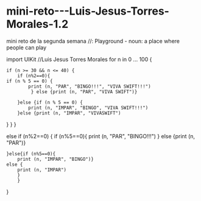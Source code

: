# mini-reto---Luis-Jesus-Torres-Morales-1.2
mini reto de la segunda semana
//: Playground - noun: a place where people can play

import UIKit
//Luis Jesus Torres Morales
for n in 0 ... 100 {
    
    if (n >= 30 && n <= 40) {
        if (n%2==0){
    if (n % 5 == 0) {
            print (n, "PAR", "BINGO!!!", "VIVA SWIFT!!!")
             } else {print (n, "PAR", "VIVA SWIFT")}

        }else {if (n % 5 == 0) {
            print (n, "IMPAR", "BINGO", "VIVA SWIFT!!!")
        }else {print (n, "IMPAR", "VIVASWIFT")
}
}
}

else if (n%2==0) {
    if (n%5==0){
        print (n, "PAR", "BINGO!!!")
    } else {print (n, "PAR")}
    
    }else{if (n%5==0){
        print (n, "IMPAR", "BINGO")}
    else {
        print (n, "IMPAR")
        }
        }
}
